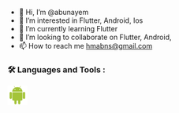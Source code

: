 - 👋 Hi, I’m @abunayem
- 👀 I’m interested in Flutter, Android, Ios
- 🌱 I’m currently learning Flutter
- 💞️ I’m looking to collaborate on Flutter, Android,
- 📫 How to reach me hmabns@gmail.com

### :hammer_and_wrench: Languages and Tools :
<img src="https://github.com/devicons/devicon/blob/master/icons/android/android-original.svg" title="Android" alt="Android" width="40" height="40"/>&nbsp;
<!---
abunayem/abunayem is a ✨ special ✨ repository because its `README.md` (this file) appears on your GitHub profile.
You can click the Preview link to take a look at your changes.
--->
